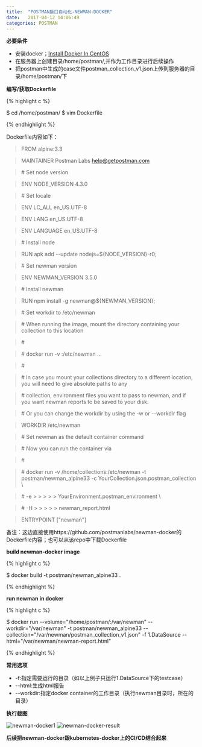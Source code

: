 ```yaml
---
title:  "POSTMAN接口自动化-NEWMAN-DOCKER"
date:   2017-04-12 14:06:49
categories: POSTMAN
---
```


**必要条件**

 - 安装docker；[Install Docker In CentOS](https://docs.docker.com/engine/installation/linux/centos/#install-using-the-repository)
 - 在服务器上创建目录/home/postman/,并作为工作目录进行后续操作
 - 把postman中生成的case文件postman_collection_v1.json上传到服务器的目录/home/postman/下

**编写/获取Dockerfile**

{% highlight c %}

$ cd /home/postman/
$ vim Dockerfile

{% endhighlight %}

Dockerfile内容如下：

> FROM alpine:3.3

> MAINTAINER Postman Labs <help@getpostman.com>



> \# Set node version

> ENV NODE_VERSION 4.3.0



> \# Set locale

> ENV LC_ALL en_US.UTF-8

> ENV LANG en_US.UTF-8

> ENV LANGUAGE en_US.UTF-8



> \# Install node

> RUN apk add --update nodejs=${NODE_VERSION}-r0;



> \# Set newman version

> ENV NEWMAN_VERSION 3.5.0



> \# Install newman

> RUN npm install -g newman@${NEWMAN_VERSION};



> \# Set workdir to /etc/newman

> \# When running the image, mount the directory containing your collection to this location

> \#

> \# docker run -v <path to collections directory>:/etc/newman ...

> \#

> \# In case you mount your collections directory to a different location, you will need to give absolute paths to any

> \# collection, environment files you want to pass to newman, and if you want newman reports to be saved to your disk.

> \# Or you can change the workdir by using the -w or --workdir flag



> WORKDIR /etc/newman



> \# Set newman as the default container command

> \# Now you can run the container via

> \#

> \# docker run -v /home/collections:/etc/newman -t postman/newman_alpine33 -c YourCollection.json.postman_collection \

> \#                                                                        -e > > > > > YourEnvironment.postman_environment \

> \#                                                                        -H > > > > > newman_report.html



> ENTRYPOINT ["newman"]

备注：这边直接使用https://github.com/postmanlabs/newman-docker的Dockerfile内容；也可以从该repo中下载Dockerfile

**build newman-docker image**

{% highlight c %}

$ docker build -t postman/newman_alpine33 .

{% endhighlight %}


**run newman in docker**

{% highlight c %}

$ docker run --volume="/home/postman/:/var/newman" --workdir="/var/newman" -t postman/newman_alpine33 --collection="/var/newman/postman_collection_v1.json" -f 1.DataSource --html="/var/newman/newman-report.html"

{% endhighlight %}

**常用选项**

- -f:指定需要运行的目录（如以上例子只运行1.DataSource下的testcase）
- --html:生成html报告
- --workdir:指定docker container的工作目录（执行newman目录时，所在的目录）

**执行截图**

![newman-docker1]({{base}}/images/postman/newman-docker1.jpg)
![newman-docker-result]({{base}}/images/postman/newman-docker-result.jpg)

**后续把newman-docker跟kubernetes-docker上的CI/CD结合起来**